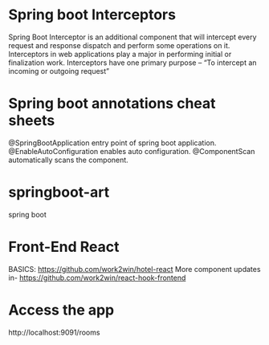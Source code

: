 # Spring boot Interceptors
Spring Boot Interceptor is an additional component that will intercept every request and response dispatch and perform some operations on it. Interceptors in web applications play a major in performing initial or finalization work. Interceptors have one primary purpose – “To intercept an incoming or outgoing request”

# Spring boot annotations cheat sheets

@SpringBootApplication entry point of spring boot application.
@EnableAutoConfiguration enables auto configuration.
@ComponentScan automatically scans the component.
# springboot-art
 spring boot 

# Front-End React 
 BASICS:
 https://github.com/work2win/hotel-react
 More component updates in-
 https://github.com/work2win/react-hook-frontend 
 
# Access the app
 http://localhost:9091/rooms
